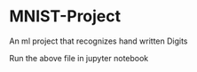 # MNIST-Project
An ml project that recognizes hand written Digits 

Run the above file in jupyter notebook
